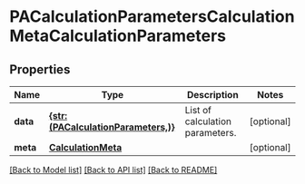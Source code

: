# PACalculationParametersCalculationMetaCalculationParameters


## Properties
Name | Type | Description | Notes
------------ | ------------- | ------------- | -------------
**data** | [**{str: (PACalculationParameters,)}**](PACalculationParameters.md) | List of calculation parameters. | [optional] 
**meta** | [**CalculationMeta**](CalculationMeta.md) |  | [optional] 

[[Back to Model list]](../README.md#documentation-for-models) [[Back to API list]](../README.md#documentation-for-api-endpoints) [[Back to README]](../README.md)


